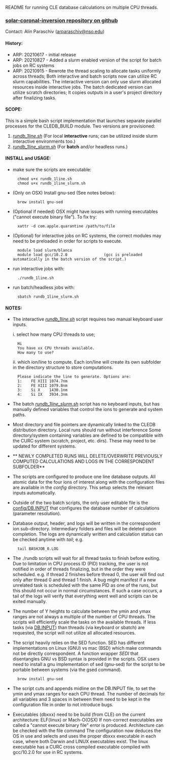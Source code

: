 README for running CLE database calculations on multiple CPU threads.
### [solar-coronal-inversion repository on github](https://github.com/arparaschiv/solar-coronal-inversion/)

Contact: Alin Paraschiv (arparaschiv@nso.edu)

#### **History:**
- ARP: 20210617 - initial release 
- ARP: 20210827 - Added a slurm enabled version of the script for batch jobs on RC systems
- ARP: 20210915 - Rewrote the thread scaling to allocate tasks uniformly across threads; Both interactive and batch scripts now can utilize RC slurm capabilities. The interactive version can only use slurm allocated resources inside interactive jobs. The batch dedicated version can utilize scratch directories; It copies outputs in a user's project directory after finalizing tasks.


#### **SCOPE:**

This is a simple bash script implementation that launches separate parallel processes for the CLEDB_BUILD module.
Two versions are provisioned:

1. *[rundb_1line.sh](./rundb_1line.sh)*    (For local **interactive** runs; can be utilized inside slurm interactive environments too.)
2. *[rundb_1line_slurm.sh](./rundb_1line_slurm.sh)*    (For **batch** and/or headless runs.)

#### **INSTALL and USAGE:**

- make sure the scripts are executable:

        chmod u+x rundb_1line.sh
        chmod u+x rundb_1line_slurm.sh

- (Only on OSX) Install gnu-sed (See notes below):

        brew install gnu-sed

- (Optional if needed) OSX might have issues with running executables ("cannot execute binary file").
To fix try:

        xattr -d com.apple.quarantine /path/to/file

- (Optional) for interactive jobs on RC systems, the correct modules may need to be preloaded in order for scripts to execute. 

        module load slurm/blanca
        module load gcc/10.2.0                (gcc is preloaded automatically in the batch version of the script.)

- run interactive jobs with:

        ./rundb_1line.sh

- run batch/headless jobs with:

        sbatch rundb_1line_slurm.sh

#### **NOTES:**

- The interactive *[rundb_1line.sh](./rundb_1line.sh)* script requires two manual keyboard user inputs.

    i. select how many CPU threads to use; 

        Hi 
        You have xx CPU threads available.
        How many to use?

    ii. which ion/line to compute. Each ion/line will create its own subfolder in the directory structure to store computations.

        Please indicate the line to generate. Options are:
        1:    FE XIII 1074.7nm
        2:    FE XIII 1079.8nm
        3:    Si X    1430.1nm
        4:    Si IX   3934.3nm

- The batch *[rundb_1line_slurm.sh](./rundb_1line_slurm.sh)* script has no keyboard inputs, but has manually defined variables that control the ions to generate and system paths.

- Most directory and file pointers are dynamically linked to the CLEDB distribution directory. Local runs should run without interference
  Some directory/system containing variables are defined to be compatible with the CURC system (scratch, project, etc. dirs). These may need to be updated for different systems.

- ** NEWLY COMPLETED RUNS WILL DELETE/OVERWRITE PREVIOUSLY COMPUTED CALCULATIONS AND LOGS IN THE CORRESPONDENT SUBFOLDER**

- The scripts are configured to produce one line database outputs. All atomic data for the four ions of interest along with the configuration files 
  are available in the *config* directory. This setup selects the relevant inputs automatically.

- Outside of the two batch scripts, the only user editable file is the [config/DB.INPUT](./config/DB.INPUT) that configures the database number of calculations (parameter resolution).

- Database output, header, and logs will be written in the correspondent ion sub-directory. Intermediary folders and files will be deleted upon completion.
  The logs are dynamically written and calculation status can be checked anytime with *tail*; e.g.

        tail BASHJOB_0.LOG 

- The ./rundb scripts will wait for all thread tasks to finish before exiting.
  Due to limitation in CPU process ID (PID) tracking, the user is not notified in order of threads finalizing, but in the order they were scheduled.
  e.g. if thread 2 finishes before thread 0, the user will find out only after thread 0 and thread 1 finish.
  A bug might manifest if a new unrelated task is scheduled with the same PID as one of the runs, but this should not occur in normal circumstances.
  If such a case occurs, a tail of the logs will verify that everything went well and scripts can be exited manually.

- The number of Y heights to calculate between the ymin and ymax ranges are not always a multiple of the number of CPU threads.
  The scripts will efficiently scale the tasks on the available threads.
  If less tasks (via [DB.INPUT](./config/DB.INPUT)) than threads (via keyboard or sbatch) are requested, the script will not utilize all allocated resources.

- The script heavily relies on the SED function. 
  SED has different implementations on Linux (GNU) vs mac (BSD) which make commands not be directly correspondent.
  A function wrapper *SEDI* that disentangles GNU vs BSD syntax is provided in the scripts.
  OSX users need to install a gnu implementation of sed (gnu-sed) for the script to be portable between systems (via the gsed command).

        brew install gnu-sed

- The script cuts and appends midline on the DB.INPUT file, to set the ymin and ymax ranges for each CPU thread.
  The number of decimals for all variables and 3 spaces in between them need to be kept in the configuration file in order to not introduce bugs.

- Executables (dbxxx) need to be build (from CLE) on the current architecture: ELF(linux) or Mach-O(OSX) 
  If non-correct executables are called a "cannot execute binary file" error is produced. Architecture can be checked with the file command 
  The configuration now deduces the OS in use and selects and uses the proper dbxxx executable in each case, where both Darwin and LINUX executables exist.
  The linux executable has a CURC cross compiled executable compiled with gcc/10.2.0 for use in RC systems.




